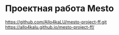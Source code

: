 # Проектная работа Mesto
https://github.com/Allo4kaLU/mesto-project-ff.git
https://allo4kalu.github.io/mesto-project-ff/